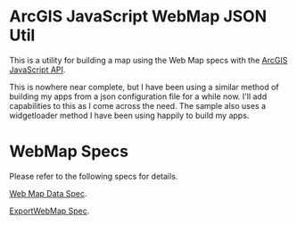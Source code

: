 # ArcGIS JavaScript WebMap JSON Util
This is a utility for building a map using the Web Map specs with the [ArcGIS JavaScript API](https://developers.arcgis.com/en/javascript/).

This is nowhere near complete, but I have been using a similar method of
building my apps from a json configuration file for a while now. I'll add
capabilities to this as I come across the need. The sample also uses a
widgetloader method I have been using happily to build my apps.

# WebMap Specs
Please refer to the following specs for details.

[Web Map Data Spec](http://resources.arcgis.com/en/help/arcgis-web-map-json/#/Web_map_data/02qt0000000q000000/).

[ExportWebMap Spec](http://resources.arcgis.com/en/help/main/10.1/index.html#//0154000004w8000000).
